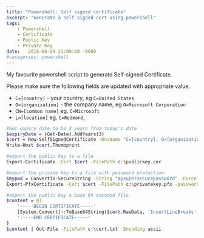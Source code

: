 ```yaml
---
title: "Powershell: Self signed certificate"
excerpt: "Generate a self signed cert using powershell"
tags: 
    - Powershell
    - Certificate
    - Public Key
    - Private Key
date:   2018-08-04 21:00:00 -0600
#categories: powershell
---
```


My favourite powershell script to generate Self-signed Certificate.

Please make sure the following fields are updated with appropriate value.
* `C=[country]` - your country, eg `C=United States`
* `O=[organization]` - the company name, eg `O=Microsoft Corporation`
* `CN=[common name]` eg. `C=Microsoft`
* `L=[location]` eg. `C=Redmond`,

```bash
#Set expiry date to be 3 years from today's date
$expiryDate = (Get-Date).AddYears(3) 
$cert = New-SelfSignedCertificate -DnsName "C=[country], O=[organization], CN=[common name], L=[location]" -CertStoreLocation "cert:\LocalMachine\My" -notafter $expiryDate
Write-Host $cert.Thumbprint

#export the public key to a file
Export-Certificate -Cert $cert -FilePath c:\publickey.cer

#export the private key to a file with password protection
$mypwd = ConvertTo-SecureString -String "mysupersecurepassword" -Force -AsPlainText
Export-PfxCertificate -Cert $cert -FilePath c:\privatekey.pfx -password $mypwd

#export the public key a base 64 encoded file
$content = @(
    '-----BEGIN CERTIFICATE-----'
    [System.Convert]::ToBase64String($cert.RawData, 'InsertLineBreaks')
    '-----END CERTIFICATE-----'
)
$content | Out-File -FilePath c:\cert.txt -Encoding ascii
```

